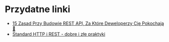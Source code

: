 # Przydatne linki

- [15 Zasad Przy Budowie REST API, Za Które Deweloperzy Cię Pokochają 🥰](https://sztukakodu.pl/15-zasad-przy-budowie-rest-api-za-ktore-deweloperzy-cie-pokochaja/) 
- [Standard HTTP i REST - dobre i złe praktyki](https://blog.consdata.tech/2021/03/31/rest-api-dobre-praktyki.html) 